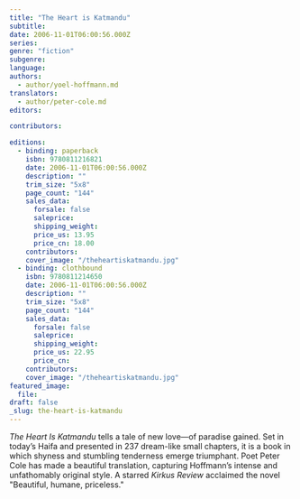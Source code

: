 ```yaml
---
title: "The Heart is Katmandu"
subtitle:
date: 2006-11-01T06:00:56.000Z
series:
genre: "fiction"
subgenre:
language:
authors:
  - author/yoel-hoffmann.md
translators:
  - author/peter-cole.md
editors:

contributors:

editions:
  - binding: paperback
    isbn: 9780811216821
    date: 2006-11-01T06:00:56.000Z
    description: ""
    trim_size: "5x8"
    page_count: "144"
    sales_data:
      forsale: false
      saleprice:
      shipping_weight:
      price_us: 13.95
      price_cn: 18.00
    contributors:
    cover_image: "/theheartiskatmandu.jpg"
  - binding: clothbound
    isbn: 9780811214650
    date: 2006-11-01T06:00:56.000Z
    description: ""
    trim_size: "5x8"
    page_count: "144"
    sales_data:
      forsale: false
      saleprice:
      shipping_weight:
      price_us: 22.95
      price_cn:
    contributors:
    cover_image: "/theheartiskatmandu.jpg"
featured_image:
  file:
draft: false
_slug: the-heart-is-katmandu
---
```


_The Heart Is Katmandu_ tells a tale of new love—of paradise gained. Set in today’s Haifa and presented in 237 dream-like small chapters, it is a book in which shyness and stumbling tenderness emerge triumphant. Poet Peter Cole has made a beautiful translation, capturing Hoffmann’s intense and unfathomably original style. A starred _Kirkus Review_ acclaimed the novel "Beautiful, humane, priceless."

